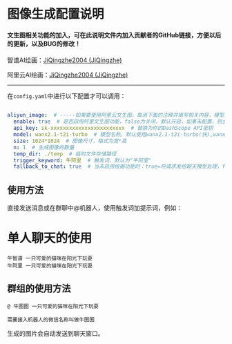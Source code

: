 # 图像生成配置说明
#### 文生图相关功能的加入，可在此说明文件内加入贡献者的GitHub链接，方便以后的更新，以及BUG的修改！



智谱AI绘画：[JiQingzhe2004 (JiQingzhe)](https://github.com/JiQingzhe2004)

阿里云AI绘画：[JiQingzhe2004 (JiQingzhe)](https://github.com/JiQingzhe2004)

------

在`config.yaml`中进行以下配置才可以调用：

```yaml

aliyun_image:  # -----如果要使用阿里云文生图，取消下面的注释并填写相关内容，模型到阿里云百炼找通义万相-文生图2.1-Turbo-----
  enable: true  # 是否启用阿里文生图功能，false为关闭，默认开启，如果未配置，则会将消息发送给聊天大模型
  api_key: sk-xxxxxxxxxxxxxxxxxxxxxxxx  # 替换为你的DashScope API密钥
  model: wanx2.1-t2i-turbo  # 模型名称，默认使用wanx2.1-t2i-turbo(快),wanx2.1-t2i-plus（中）,wanx-v1（慢），会给用户不同的提示！
  size: 1024*1024  # 图像尺寸，格式为宽*高
  n: 1  # 生成图像的数量
  temp_dir: ./temp  # 临时文件存储路径
  trigger_keyword: 牛阿里  # 触发词，默认为"牛阿里"
  fallback_to_chat: true  # 当未启用绘画功能时：true=将请求发给聊天模型处理，false=回复固定的未启用提示信息

```

## 使用方法

直接发送消息或在群聊中@机器人，使用触发词加提示词，例如：

# 单人聊天的使用
```
牛智谱 一只可爱的猫咪在阳光下玩耍
牛阿里 一只可爱的猫咪在阳光下玩耍
```
## 群组的使用方法
```
@ 牛图图 一只可爱的猫咪在阳光下玩耍

需要接入机器人的微信名称叫做牛图图
```

生成的图片会自动发送到聊天窗口。
